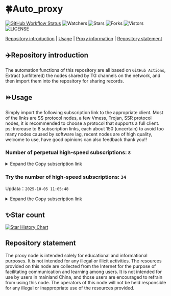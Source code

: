 # 🍀Auto_proxy
[![GitHub Workflow Status](https://img.shields.io/github/actions/workflow/status/PangTouY00/Auto_proxy/main.yml?branch=main)](https://github.com/PangTouY00/Auto_proxy/actions/workflows/main.yml?branch=main) 
![Watchers](https://img.shields.io/github/watchers/w1770946466/Auto_proxy) ![Stars](https://img.shields.io/github/stars/PangTouY00/Auto_proxy) ![Forks](https://img.shields.io/github/forks/w1770946466/Auto_proxy) ![Vistors](https://visitor-badge.laobi.icu/badge?page_id=PangTouY00.Auto_proxy) ![LICENSE](https://img.shields.io/badge/license-CC%20BY--SA%204.0-green.svg)

[Repository introduction](https://github.com/PangTouY00/Auto_proxy#Repositoryintroduction) | [Usage](https://github.com/PangTouY00/Auto_proxy#Usage) | [Proxy information](https://github.com/PangTouY00/Auto_proxy#Proxyinformation) | [Repository statement](https://github.com/PangTouY00/Auto_proxy#Repositorystatement)

## ✈️Repository introduction
The automation functions of this repository are all based on `GitHub Actions`,
Extract (unfiltered) the nodes shared by TG channels on the network, and then import them into the repository for sharing records.

## ⏩Usage
Simply import the following subscription link to the appropriate client. Most of the links are SS protocol nodes, a few Vmess, Trojan, SSR protocol nodes, it is recommended to choose a protocol that supports a full client.
ps: Increase to 8 subscription links, each about 150 (uncertain) to avoid too many nodes caused by software lag, recent nodes are of high quality, welcome to use, have good opinions can also feedback thank you!!

### Number of perpetual high-speed subscriptions: `8`

<details>
  <summary>Expand the Copy subscription link</summary>

  
- [Multiprotocol Base64 encoding](https://raw.githubusercontent.com/PangTouY00/Auto_proxy/main/Long_term_subscription1)
`https://raw.githubusercontent.com/PangTouY00/Auto_proxy/main/Long_term_subscription_num`
`Total number of merge nodes: 299`

- [Multiprotocol Base64 encoding](https://raw.githubusercontent.com/PangTouY00/Auto_proxy/main/Long_term_subscription1)
`https://raw.githubusercontent.com/PangTouY00/Auto_proxy/main/Long_term_subscription1`
`Total number of merge nodes: 38`

- [Multiprotocol Base64 encoding](https://raw.githubusercontent.com/PangTouY00/Auto_proxy/main/Long_term_subscription2)
`https://raw.githubusercontent.com/PangTouY00/Auto_proxy/main/Long_term_subscription2`
`Total number of merge nodes: 38`

- [Multiprotocol Base64 encoding](https://raw.githubusercontent.com/PangTouY00/Auto_proxy/main/Long_term_subscription3)
`https://raw.githubusercontent.com/PangTouY00/Auto_proxy/main/Long_term_subscription3`
`Total number of merge nodes: 38`

- [Multiprotocol Base64 encoding](https://raw.githubusercontent.com/PangTouY00/Auto_proxy/main/Long_term_subscription4)
`https://raw.githubusercontent.com/PangTouY00/Auto_proxy/main/Long_term_subscription4`
`Total number of merge nodes: 38`

- [Multiprotocol Base64 encoding](https://raw.githubusercontent.comPangTouY00/Auto_proxy/main/Long_term_subscription5)
`https://raw.githubusercontent.com/PangTouY00/Auto_proxy/main/Long_term_subscription5`
`Total number of merge nodes: 38`

- [Multiprotocol Base64 encoding](https://raw.githubusercontent.com/PangTouY00/Auto_proxy/main/Long_term_subscription6)
`https://raw.githubusercontent.com/PangTouY00/Auto_proxy/main/Long_term_subscription6`
`Total number of merge nodes: 38`

- [Multiprotocol Base64 encoding](https://raw.githubusercontent.com/PangTouY00/Auto_proxy/main/Long_term_subscription7)
`https://raw.githubusercontent.com/PangTouY00/Auto_proxy/main/Long_term_subscription7`
`Total number of merge nodes: 38`

- [Multiprotocol Base64 encoding](https://raw.githubusercontent.com/PangTouY00/Auto_proxy/main/Long_term_subscription8)
`https://raw.githubusercontent.com/PangTouY00/Auto_proxy/main/Long_term_subscription8`
`Total number of merge nodes: 33`

- [Clash subscription](https://raw.githubusercontent.com/PangTouY00/Auto_proxy/main/Long_term_subscription2.yaml)
`https://raw.githubusercontent.com/PangTouY00/Auto_proxy/main/Long_term_subscription1.yaml`


- [Clash subscription](https://raw.githubusercontent.com/PangTouY00/Auto_proxy/main/Long_term_subscription2.yaml)
`https://raw.githubusercontent.com/PangTouY00/Auto_proxy/main/Long_term_subscription2.yaml`


- [Clash subscription](https://raw.githubusercontent.com/PangTouY00/Auto_proxy/main/Long_term_subscription3.yaml)
`https://raw.githubusercontent.com/PangTouY00/Auto_proxy/main/Long_term_subscription3.yaml`
  
</details>

### Try the number of high-speed subscriptions: `34`
Updata：`2025-10-05 11:05:48`


<details>
  <summary>Expand the Copy subscription link</summary>  
























































































































































































































































































































































































































































































































































































































































































































































































































































































































































































































































































































































































































































































































































































































































































































































































































































































































































































































































































































































































































































































































































































































































































































































































































































































































































































































































































































































































































































































































































































































































































































































































































































































































































































































































































































































































































































































































































































































































































































































































































































































































































































































































































































































































































































































































































































































































































































































































































































































































































































































































































































































































































































































































































































































































































































































































































































































































































































































































































































































































































































































































































































































































































































































































































































































































































































































































































































































































































































































































































































































































































































































































































































































































































































































































































































































































































































































































































































































































































































































































































































































































































































































































































































































































































































































































































































































































































































































































































































































































































































































































































































































































































































































































































































































































































































































































































































































































































































































































































































































































































































































































































































































































































































































































































































































































































































































































































































































































































































































































































































































































































































































































































































































































































































































































































































































































































































































































































































































































































































































































































































































































































































































































































































































































































































































































































































































































































































































































































































































































































































































































































































































































































































































































































































































































































































































































































































































































































































































































































































































































































































































































































































































































































































































































































































































































































































































































































































































































































































































































































































































































































































































































































































































































































































































































































































































































































































































































































































































































































































































































































































































































































































































































































































































































































































































































































































































































































































































































































































































































































































































































































































































































































































































































































































































































































































































































































































































































































































































































































































































































































































































































































































































































































































































































































































































































































































































































































































































































































































































































































































































































































































































































































































































































































































































































































































































































































































































































































































































































































































































































































































































































































































































































































































































































































































































































































































































































































































































































































































































































































































































































































































































































































































































































































































































































































































































































































































































































































































































































































































































































































































































































































































































































































































































































































































































































































































































































































































































































































































































































































































































































































































































































































































































































































































































































































































































































































































































































































































































































































































































































































































































































































































































































































































































































































































































































































































































































































































































































































































































































































































































































































































































































































>Trial subscription：
`https://multiserver.multiserveradelshoop.com/api/v1/client/subscribe?token=616a877920be3972052d7946d440ff86`




>Trial subscription：
`https://dashuai.us/api/v1/client/subscribe?token=9b0a1123be352ae4cd592905d6c1a3ef`




>Trial subscription：
`https://qingyun.zybs.eu.org/api/v1/client/subscribe?token=b15a06ebc078fb730503eda5cb67a801`




>Trial subscription：
`https://newbee.cyou/api/v1/client/subscribe?token=6ea69bf2fa088faeb2f8d966c19920a2`




>Trial subscription：
`https://fs.v2rayse.com/share/20251005/mn6x9zwowv.txt`




>Trial subscription：
`https://www.louwangzhiyu.org/api/v1/client/subscribe?token=c7cb89d73d3978488b6724c2356e64f1`




>Trial subscription：
`https://gods1.dashicn.buzz/api/v1/client/subscribe?token=2d04418dbddedee4d8eb6a94e756be5b`




>Trial subscription：
`https://www.topjiasu.top/api/v1/client/subscribe?token=683529e92591e819fa42ce5121fcf13b`




>Trial subscription：
`https://www.camael.top/api/v1/client/subscribe?token=f8114a1c82046d0b4911bb038faa7a56`




>Trial subscription：
`https://cn.newbee.cyou/api/v1/client/subscribe?token=28755ff899a610f55858c36085733b06`




>Trial subscription：
`https://dl.vfkum.website/api/v1/client/subscribe?token=95f950fa9961a5aeff183326dbee8dd8`




>Trial subscription：
`https://xiaoby.com/api/v1/client/subscribe?token=a7aa455877c55be8ccfb5dd3a71d7184`




>Trial subscription：
`https://yywhale.com/api/v1/client/subscribe?token=b5a0e594ff8809749dd8df9e102473e9`




>Trial subscription：
`https://gods2.dashicn.buzz/api/v1/client/subscribe?token=078706d097eb79e2ac7708bd60d61023`




>Trial subscription：
`https://linlujs.cloud/api/v1/client/subscribe?token=77beb051cbb79eead8a29176e93a900b`




>Trial subscription：
`https://vvcloud.us/api/v1/client/subscribe?token=13e9a0071f01b14bb6e00c0e240db2e4`




>Trial subscription：
`https://www.vvcloud.us/api/v1/client/subscribe?token=e30a7f6e99d637c74d37937c2bcf9532`




>Trial subscription：
`https://api.skrspc.org/api/v1/client/subscribe?token=18a19043b45c91731862dc9cefb330d4`




>Trial subscription：
`https://kingfisher.top/api/v1/client/subscribe?token=bec9765d19a90b645fc3dfcbacff2b98`




>Trial subscription：
`https://a.guojiajia.filegear-sg.me/api/v1/client/subscribe?token=eba1889d91c6bc4f3c76beef7c1daac6`




>Trial subscription：
`https://sufujia.top/api/v1/client/subscribe?token=d9c09cc3ce23766ccada32d2395b6556`




>Trial subscription：
`https://b.guojiajia.filegear-sg.me/api/v1/client/subscribe?token=14ec42e63ae93f125ae175783ebc3c59`




>Trial subscription：
`https://v2s.ip-ddns.com/api/v1/client/subscribe?token=544e593cb9275c20dc7e921d1903fcbc`




>Trial subscription：
`https://gods3.dashicn.buzz/api/v1/client/subscribe?token=20a47a0ea89cca3adced1cce3886fd00`




>Trial subscription：
`http://tinnyrick8888.com/api/v1/client/subscribe?token=67ca1dcad8a7400edb7f5d06f2112738`




>Trial subscription：
`https://slianvpn.top/api/v1/client/subscribe?token=7a9fa6ae638f879a109080182b2a0e3d`




>Trial subscription：
`https://slianvpn.com/api/v1/client/subscribe?token=a0d05019a7f3ee4218870aae87266447`




>Trial subscription：
`https://go.yueyun.de/api/v1/client/subscribe?token=b240fa0fd8e43a241bc93f30d5c05283`




>Trial subscription：
`https://old-v2b.linkedton.com/api/v1/client/subscribe?token=1b2629d9635648b5aa89125d65200337`




>Trial subscription：
`https://proxy.txsb.fun/api/v1/client/subscribe?token=159002cd77c594f4597a924641e11010`




>Trial subscription：
`http://107.173.31.17/api/v1/client/subscribe?token=38983294a751ca29e587cf40d024ee0e`




>Trial subscription：
`https://ylccloud.top/api/v1/client/subscribe?token=ecdb48a12a9e63cb5d2a4337b714924d`




>Trial subscription：
`https://www.eeevpn.com/api/v1/client/subscribe?token=8bc00f6a1d719bf31052904ce13cb631`




>Trial subscription：
`https://cfvpn.com/api/v1/client/subscribe?token=2d1424e6b60bf30f28be3e27979d5b51`



</details>

## ✨Star count
[![Star History Chart](https://api.star-history.com/svg?repos=PangTouY00/Auto_proxy&type=Date)](https://star-history.com/#w1770946466/Auto_proxy&Date)



## Repository statement
The proxy node is intended solely for educational and informational purposes. It is not intended for any illegal or illicit activities. The resources provided on this node are collected from the Internet for the purpose of facilitating communication and learning among users. It is not intended for use by users in mainland China, and those users are encouraged to refrain from using this node. The operators of this node will not be held responsible for any illegal or inappropriate use of the resources provided.

